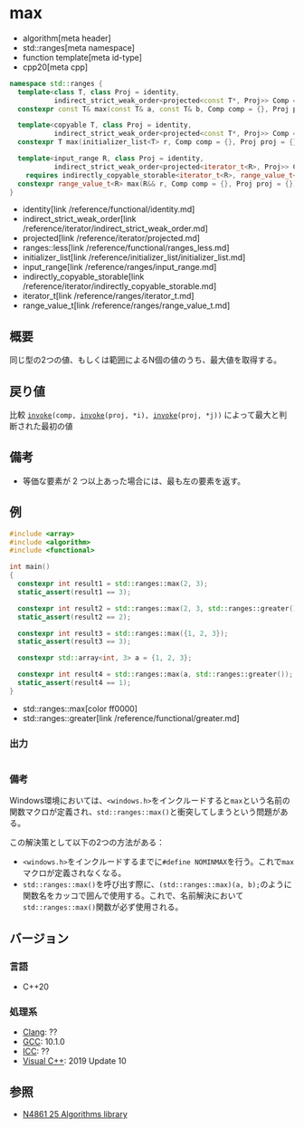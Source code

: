 # max
* algorithm[meta header]
* std::ranges[meta namespace]
* function template[meta id-type]
* cpp20[meta cpp]

```cpp
namespace std::ranges {
  template<class T, class Proj = identity,
           indirect_strict_weak_order<projected<const T*, Proj>> Comp = ranges::less>
  constexpr const T& max(const T& a, const T& b, Comp comp = {}, Proj proj = {}); // (1)

  template<copyable T, class Proj = identity,
           indirect_strict_weak_order<projected<const T*, Proj>> Comp = ranges::less>
  constexpr T max(initializer_list<T> r, Comp comp = {}, Proj proj = {});         // (2)

  template<input_range R, class Proj = identity,
           indirect_strict_weak_order<projected<iterator_t<R>, Proj>> Comp = ranges::less>
    requires indirectly_copyable_storable<iterator_t<R>, range_value_t<R>*>
  constexpr range_value_t<R> max(R&& r, Comp comp = {}, Proj proj = {});          // (3)
}
```
* identity[link /reference/functional/identity.md]
* indirect_strict_weak_order[link /reference/iterator/indirect_strict_weak_order.md]
* projected[link /reference/iterator/projected.md]
* ranges::less[link /reference/functional/ranges_less.md]
* initializer_list[link /reference/initializer_list/initializer_list.md]
* input_range[link /reference/ranges/input_range.md]
* indirectly_copyable_storable[link /reference/iterator/indirectly_copyable_storable.md]
* iterator_t[link /reference/ranges/iterator_t.md]
* range_value_t[link /reference/ranges/range_value_t.md]

## 概要
同じ型の2つの値、もしくは範囲によるN個の値のうち、最大値を取得する。

## 戻り値
比較 [`invoke`](/reference/functional/invoke.md)`(comp, `[`invoke`](/reference/functional/invoke.md)`(proj, *i), `[`invoke`](/reference/functional/invoke.md)`(proj, *j))` によって最大と判断された最初の値

## 備考
- 等価な要素が 2 つ以上あった場合には、最も左の要素を返す。

## 例
```cpp example
#include <array>
#include <algorithm>
#include <functional>

int main()
{
  constexpr int result1 = std::ranges::max(2, 3);
  static_assert(result1 == 3);

  constexpr int result2 = std::ranges::max(2, 3, std::ranges::greater());
  static_assert(result2 == 2);

  constexpr int result3 = std::ranges::max({1, 2, 3});
  static_assert(result3 == 3);

  constexpr std::array<int, 3> a = {1, 2, 3};

  constexpr int result4 = std::ranges::max(a, std::ranges::greater());
  static_assert(result4 == 1);
}
```
* std::ranges::max[color ff0000]
* std::ranges::greater[link /reference/functional/greater.md]

### 出力
```
```

### 備考
Windows環境においては、`<windows.h>`をインクルードすると`max`という名前の関数マクロが定義され、`std::ranges::max()`と衝突してしまうという問題がある。

この解決策として以下の2つの方法がある：

- `<windows.h>`をインクルードするまでに`#define NOMINMAX`を行う。これで`max`マクロが定義されなくなる。
- `std::ranges::max()`を呼び出す際に、`(std::ranges::max)(a, b);`のように関数名をカッコで囲んで使用する。これで、名前解決において`std::ranges::max()`関数が必ず使用される。

## バージョン
### 言語
- C++20

### 処理系
- [Clang](/implementation.md#clang): ??
- [GCC](/implementation.md#gcc): 10.1.0
- [ICC](/implementation.md#icc): ??
- [Visual C++](/implementation.md#visual_cpp): 2019 Update 10

## 参照
- [N4861 25 Algorithms library](https://timsong-cpp.github.io/cppwp/n4861/algorithms)
